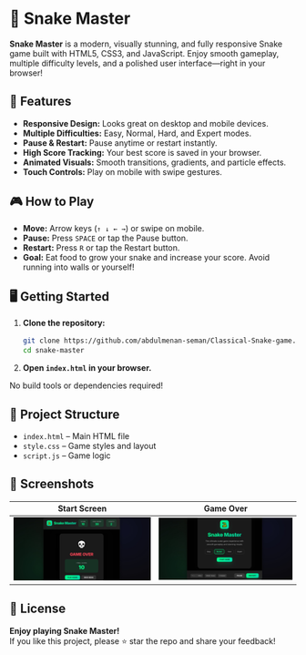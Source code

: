 # 🐍 Snake Master

**Snake Master** is a modern, visually stunning, and fully responsive Snake game built with HTML5, CSS3, and JavaScript. Enjoy smooth gameplay, multiple difficulty levels, and a polished user interface—right in your browser!

## 🚀 Features

- **Responsive Design:** Looks great on desktop and mobile devices.
- **Multiple Difficulties:** Easy, Normal, Hard, and Expert modes.
- **Pause & Restart:** Pause anytime or restart instantly.
- **High Score Tracking:** Your best score is saved in your browser.
- **Animated Visuals:** Smooth transitions, gradients, and particle effects.
- **Touch Controls:** Play on mobile with swipe gestures.

## 🎮 How to Play

- **Move:** Arrow keys (`↑ ↓ ← →`) or swipe on mobile.
- **Pause:** Press `SPACE` or tap the Pause button.
- **Restart:** Press `R` or tap the Restart button.
- **Goal:** Eat food to grow your snake and increase your score. Avoid running into walls or yourself!

## 🖥️ Getting Started

1. **Clone the repository:**
   ```sh
   git clone https://github.com/abdulmenan-seman/Classical-Snake-game.git
   cd snake-master
   ```

2. **Open `index.html` in your browser.**

No build tools or dependencies required!

## 📁 Project Structure

- `index.html` – Main HTML file
- `style.css` – Game styles and layout
- `script.js` – Game logic

## 📸 Screenshots

| Start Screen | Game Over |
|--------------|-----------|
| ![Start Screen](https://github.com/abdulmenan-seman/Classical-Snake-game/blob/main/Screenshot%202025-07-24%20095400.jpg) | ![Game Over](https://github.com/abdulmenan-seman/Classical-Snake-game/blob/main/Screenshot%202025-07-24%20095501.jpg) |

## 📝 License



**Enjoy playing Snake Master!**  
If you like this project, please ⭐️ star the repo and share your feedback!
